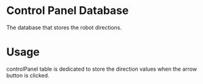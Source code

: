 # Control Panel Database
The database that stores the robot directions.

# Usage
controlPanel table is dedicated to store the direction values when the arrow button is clicked. 
